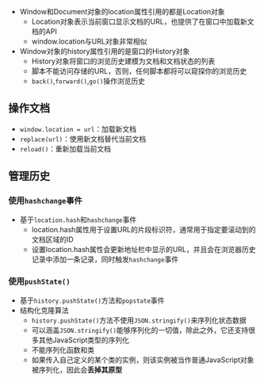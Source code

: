 
- Window和Document对象的location属性引用的都是Location对象
	- Location对象表示当前窗口显示文档的URL，也提供了在窗口中加载新文档的API
	- window.location与URL对象非常相似
- Window对象的history属性引用的是窗口的History对象
	- History对象将窗口的浏览历史建模为文档和文档状态的列表
	- 脚本不能访问存储的URL，否则，任何脚本都将可以窥探你的浏览历史
	- `back()`,`forward()`,`go()`操作浏览历史

## 操作文档

- `window.location = url`：加载新文档
- `replace(url)`：使用新文档替代当前文档
- `reload()`：重新加载当前文档

## 管理历史

### 使用`hashchange`事件

- 基于`location.hash`和`hashchange`事件
	- location.hash属性用于设置URL的片段标识符，通常用于指定要滚动到的文档区域的ID
	- 设置location.hash属性会更新地址栏中显示的URL，并且会在浏览器历史记录中添加一条记录，同时触发`hashchange`事件

### 使用`pushState()`

- 基于`history.pushState()`方法和`popstate`事件
- 结构化克隆算法
	- `history.pushState()`方法不使用`JSON.stringify()`来序列化状态数据
	- 可以涵盖`JSON.stringify()`能够序列化的一切值，除此之外，它还支持很多其他JavaScript类型的序列化
	- 不能序列化函数和类
	- 如果传入自己定义的某个类的实例，则该实例被当作普通JavaScript对象被序列化，因此会**丢掉其原型**
